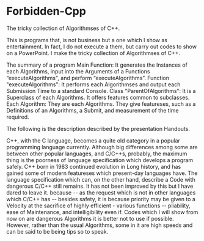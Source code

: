# Forbidden-Cpp
The tricky collection of Algorithmses of C++.

This is programs that, is not business but a one which I show as entertainment. In fact, I do not execute a them, but carry out codes to show on a PowerPoint. I make the tricky collection of Algorithmses of C++. 

The summary of a program 
Main Function:   It generates the Instances of each Algorithms, input into the Arguments of a Functions “executeAlgorithms", and perform “executeAlgorithms”.
Function "executeAlgorithms":   It performs each Algorithmses and output each Submission Time to a standard Console. 
Class "ParentOfAlgorithms":   It is a Superclass of each Algorithms. It offers features common to subclasses. 
Each Algorithm:   They are each Algorithms. They give featureses, such as a Definitions of an Algorithms, a Submit, and measurement of the time required. 

The following is the description described by the presentation Handouts.

C++, with the C language,  becomes a quite old category in a popular programming language currently. Although big differences among some are between other popular languages, and C/C++s, probably, the maximum thing is the poorness of language specification which develops a program safely. 
C++ born in 1983 continued evolution in Long history, and has gained some of modern featureses which present-day languages have. The language specification which can, on the other hand, describe a Code with dangerous C/C++ still remains. It has not been improved by this but I have dared to leave it.
because -- as the request which is not in other languages which C/C++ has -- besides safety, it is because priority may be given to a Velocity at the sacrifice of highly efficient - various functions -- pliability, ease of Maintenance, and intelligibility even if. 
Codes which I will show from now on are dangerous Algorithms it is better not to use if possible. However, rather than the usual Algorithms, some in it are high speeds and can be said to be being tips so to speak.